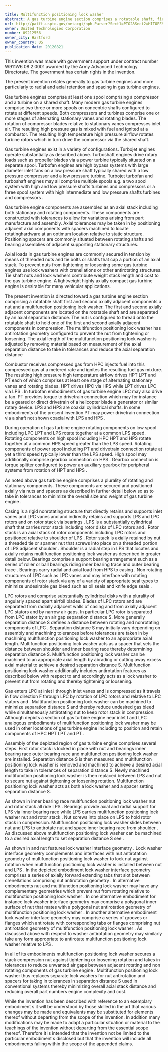 ```yaml
---

title: Multifunction positioning lock washer
abstract: A gas turbine engine section comprises a rotatable shaft, first and second axially adjacent components, a nut, and a multifunction positioning lock washer. The first and second axially adjacent components are located on the rotatable shaft and are separated by an axial separation distance. The nut is configured to thread onto the rotatable shaft to hold one of the first and second axially adjacent components in compression. The multifunction positioning lock washer has antirotation geometry configured to prevent the nut from tightening or loosening. The axial length of the multifunction positioning lock washer is adjusted by removing material based on measurement of the axial separation distance to take in tolerances and reduce the axial separation distance.
url: http://patft.uspto.gov/netacgi/nph-Parser?Sect1=PTO2&Sect2=HITOFF&p=1&u=%2Fnetahtml%2FPTO%2Fsearch-adv.htm&r=1&f=G&l=50&d=PALL&S1=09212556&OS=09212556&RS=09212556
owner: United Technologies Corporation
number: 09212556
owner_city: Hartford
owner_country: US
publication_date: 20120821
---
```

This invention was made with government support under contract number W911W6 08 2 0001 awarded by the Army Advanced Technology Directorate. The government has certain rights in the invention.

The present invention relates generally to gas turbine engines and more particularly to radial and axial retention and spacing in gas turbine engines.

Gas turbine engines comprise at least one spool comprising a compressor and a turbine on a shared shaft. Many modern gas turbine engines comprise two three or more spools on concentric shafts configured to rotate at different speeds. Both compressors and turbines comprise one or more stages of alternating stationary vanes and rotating blades. The rotation of compressor blades relative to stationary vanes compresses inlet air. The resulting high pressure gas is mixed with fuel and ignited at a combustor. The resulting high temperature high pressure airflow rotates turbine rotors which in turn drive the compressor via the shared shaft.

Gas turbine engines exist in a variety of configurations. Turbojet engines operate substantially as described above. Turboshaft engines drive rotary loads such as propeller blades via a power turbine typically situated on a separate spool. Turbofan engines are high bypass systems with large diameter inlet fans on a low pressure shaft typically shared with a low pressure compressor and a low pressure turbine. Turbojet turbofan and turboshaft engines may all comprise multiple spools e.g. a two spool system with high and low pressure shafts turbines and compressors or a three spool system with high intermediate and low pressure shafts turbines and compressors .

Gas turbine engine components are assembled as an axial stack including both stationary and rotating components. These components are constructed with tolerances to allow for variations arising from part manufacture and assembly. Axial tolerances may be taken in by positioning adjacent axial components with spacers machined to locate rotatinghardware at an optimum location relative to static structure. Positioning spacers are commonly situated between rotating shafts and bearing assemblies of adjacent supporting stationary structures.

Axial loads in gas turbine engines are commonly secured in tension by means of threaded nuts and tie bolts or shafts that cap a portion of an axial stack. To prevent nuts from tightening or loosening some gas turbine engines use lock washers with crenellations or other antirotating structures. Tie shaft nuts and lock washers contribute weight stack length and cost to the gas turbine engine. A lightweight highly axially compact gas turbine engine is desirable for many vehicular applications.

The present invention is directed toward a gas turbine engine section comprising a rotatable shaft first and second axially adjacent components a nut and a multifunction positioning lock washer. The first and second axially adjacent components are located on the rotatable shaft and are separated by an axial separation distance. The nut is configured to thread onto the rotatable shaft to hold one of the first and second axially adjacent components in compression. The multifunction positioning lock washer has antirotation geometry configured to prevent the nut from tightening or loosening. The axial length of the multifunction positioning lock washer is adjusted by removing material based on measurement of the axial separation distance to take in tolerances and reduce the axial separation distance

Combustor receives compressed gas from HPC injects fuel into this compressed gas at a metered rate and ignites the resulting fuel gas mixture. The resulting high pressure high temperature airflow drives HPT LPT and PT each of which comprises at least one stage of alternating stationary vanes and rotating blades. HPT drives HPC via HPS while LPT drives LPC via LPS . In turbofan embodiments of gas turbine engine LPC may also drive a fan. PT provides torque to drivetrain connection which may for instance be a geared or direct drivetrain of a helicopter blade a generator or similar rotary device. LPS and HPS are coaxial cylindrical shafts. In some embodiments of the present invention PT may power drivetrain connection via a shaft not shown coaxial with LPS and HPS .

During operation of gas turbine engine rotating components on low spool including LPC LPT and LPS rotate together at a common LPS speed. Rotating components on high spool including HPC HPT and HPS rotate together at a common HPS speed greater than the LPS speed. Rotating components of power spool including PT and drivetrain connection rotate at yet a third speed typically lower than the LPS speed. High spool may additionally comprise gearbox connection on HPS . Gearbox connection is torque splitter configured to power an auxiliary gearbox for peripheral systems from rotation of HPT and HPS .

As noted above gas turbine engine comprises a plurality of rotating and stationary components. These components are secured and positioned axially via nuts and spacers as described in further detail below so as to take in tolerances to minimize the overall size and weight of gas turbine engine .

Casing is a rigid nonrotating structure that directly retains and supports inlet vanes and LPC vanes and and indirectly retains and supports LPS and LPC rotors and on rotor stack via bearings . LPS is a substantially cylindrical shaft that carries rotor stack including rotor disks of LPC rotors and . Rotor stack is an axial stack of rotor components including LPC rotors and positioned relative to shoulder of LPS . Rotor stack is axially retained by nut a threaded tie or spanner nut that screws into place on a threaded portion of LPS adjacent shoulder . Shoulder is a radial step in LPS that locates and axially retains multifunction positioning lock washer as described in greater detail below. Bearings comprise a support bearing arrangement such as a series of roller or ball bearings riding inner bearing trace and outer bearing trace . Bearings carry radial and axial load from HPS to casing . Non rotating structures of LPC such as LPC vanes and may interface with rotating components of rotor stack via any of a variety of appropriate seal types to minimize undesirable gas bleed such as oil seals and knife edge seals .

LPC rotors and comprise substantially cylindrical disks with a plurality of angularly spaced apart airfoil blades. Blades of LPC rotors and are separated from radially adjacent walls of casing and from axially adjacent LPC stators and by narrow air gaps. In particular LPC rotor is separated from LPC stator by an air gap separation distance S. More generally separation distance S defines a distance between rotating and nonrotating components of LPC . Separation distance S may initially vary depending on assembly and machining tolerances before tolerances are taken in by machining multifunction positioning lock washer to an appropriate axial length. Multifunction positioning lock washer acts as a spacer that sets the distance between shoulder and inner bearing race thereby determining separation distance S. Multifunction positioning lock washer can be machined to an appropriate axial length by abrading or cutting away excess axial material to achieve a desired separation distance S. Multifunction positioning lock washer additionally includes antirotation features as described below with respect to and accordingly acts as a lock washer to prevent nut from rotating and thereby tightening or loosening.

Gas enters LPC at inlet I through inlet vanes and is compressed as it travels in flow direction F through LPC by rotation of LPC rotors and relative to LPC stators and . Multifunction positioning lock washer can be machined to minimize separation distance S and thereby reduce undesired gas bleed while simultaneously antirotating nut to keep rotor stack in compression. Although depicts a section of gas turbine engine near inlet I and LPC analogous embodiments of multifunction positioning lock washer may be used in other locations of gas turbine engine including to position and retain components of HPC HPT LPT and PT .

Assembly of the depicted region of gas turbine engine comprises several steps. First rotor stack is locked in place with nut and bearings inner bearing race outer bearing race and multifunction positioning lock washer are installed. Separation distance S is then measured and multifunction positioning lock washer is removed and machined to achieve a desired axial length to take in tolerances of separation distance S. Newly machined multifunction positioning lock washer is then replaced between LPS and nut to secure nut against tightening or loosening rotation. Multifunction positioning lock washer acts as both a lock washer and a spacer setting separation distance S.

As shown in inner bearing race multifunction positioning lock washer nut and rotor stack all ride LPS . Bearings provide axial and radial support for LPS via inner bearing race while LPS carries multifunction positioning lock washer nut and rotor stack . Nut screws into place on LPS to hold rotor stack in compression. Multifunction positioning lock washer slides between nut and LPS to antirotate nut and space inner bearing race from shoulder . As discussed above multifunction positioning lock washer can be machined to a desired axial length to set separation distance S see .

As shown in and nut features lock washer interface geometry . Lock washer interface geometry complements and interfaces with nut antirotation geometry of multifunction positioning lock washer to lock nut against rotation when multifunction positioning lock washer is installed between nut and LPS . In the depicted embodiment lock washer interface geometry comprises a series of axially forward extending tabs that slot between crenellations comprising nut antirotation geometry . In alternative embodiments nut and multifunction positioning lock washer may have any complementary geometries which prevent nut from rotating relative to multifunction positioning lock washer . In one alternative embodiment for instance lock washer interface geometry may comprise a polygonal inner surface of nut that mates with a polygonal nut antirotation geometry of multifunction positioning lock washer . In another alternative embodiment lock washer interface geometry may comprise a series of grooves or flanges which antirotate with corresponding tabs or flanges comprising nut antirotation geometry of multifunction positioning lock washer . As discussed above with respect to washer antirotation geometry may similarly take any form appropriate to antirotate multifunction positioning lock washer relative to LPS .

In all of its embodiments multifunction positioning lock washer secures a stack compression nut against tightening or loosening rotation and takes in tolerances to reduce unwanted air gaps between adjacent rotating and non rotating components of gas turbine engine . Multifunction positioning lock washer thus replaces separate lock washers for nut antirotation and spacers for taking in tolerances in separation distance S used in conventional systems thereby minimizing overall axial stack distance and reducing overall part numbers engine complexity and cost.

While the invention has been described with reference to an exemplary embodiment s it will be understood by those skilled in the art that various changes may be made and equivalents may be substituted for elements thereof without departing from the scope of the invention. In addition many modifications may be made to adapt a particular situation or material to the teachings of the invention without departing from the essential scope thereof. Therefore it is intended that the invention not be limited to the particular embodiment s disclosed but that the invention will include all embodiments falling within the scope of the appended claims.

